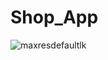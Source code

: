 # Shop_App
![maxresdefaultlk](https://user-images.githubusercontent.com/63207127/217277628-35c5606d-4349-4a38-986b-9ef4596ce143.jpeg)
